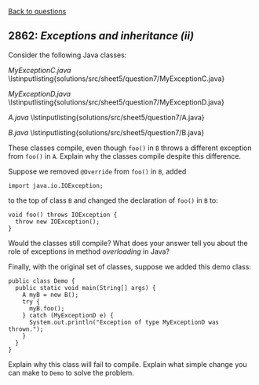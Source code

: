 [Back to questions](../README.md)

## 2862: *Exceptions and inheritance (ii)*

Consider the following Java classes:


*MyExceptionC.java*
\lstinputlisting{solutions/src/sheet5/question7/MyExceptionC.java}


*MyExceptionD.java*
\lstinputlisting{solutions/src/sheet5/question7/MyExceptionD.java}


*A.java*
\lstinputlisting{solutions/src/sheet5/question7/A.java}


*B.java*
\lstinputlisting{solutions/src/sheet5/question7/B.java}

These classes compile, even though `foo()` in `B` throws a different exception from `foo()` in `A`.  Explain why
the classes compile despite this difference.

Suppose we removed `@Override` from `foo()` in `B`, added

```
import java.io.IOException;
```

to the top of class `B` and changed the declaration of `foo()` in `B` to:

```
void foo() throws IOException {
  throw new IOException();
}
```

Would the classes still compile?  What does your answer tell you about the role of exceptions in method *overloading* in Java?

Finally, with the original set of classes, suppose we added this demo class:

```
public class Demo {
  public static void main(String[] args) {
    A myB = new B();
    try {
      myB.foo();
    } catch (MyExceptionD e) {
      System.out.println("Exception of type MyExceptionD was thrown.");
    }
  }
}
```

Explain why this class will fail to compile.  Explain what simple change you can make to `Demo` to solve the problem.


